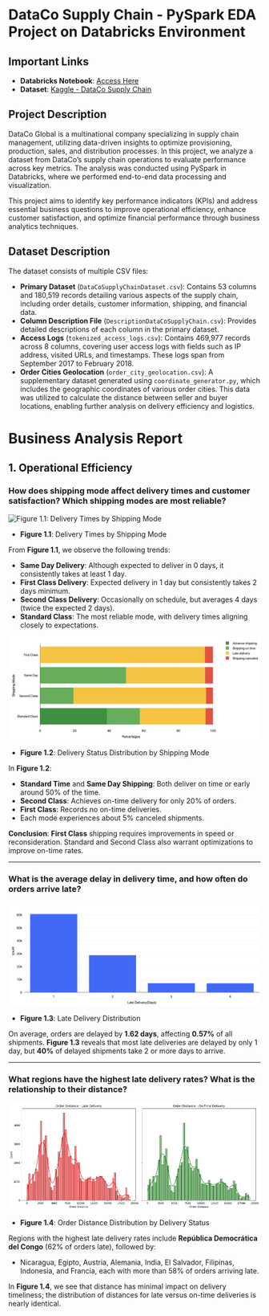 # DataCo Supply Chain - PySpark EDA Project on Databricks Environment

## Important Links
- **Databricks Notebook**: [Access Here](https://databricks-prod-cloudfront.cloud.databricks.com/public/4027ec902e239c93eaaa8714f173bcfc/649705917837865/179433283878260/8453874180793124/latest.html)
- **Dataset**: [Kaggle - DataCo Supply Chain](https://www.kaggle.com/datasets/shashwatwork/dataco-smart-supply-chain-for-big-data-analysis)

## Project Description
DataCo Global is a multinational company specializing in supply chain management, utilizing data-driven insights to optimize provisioning, production, sales, and distribution processes. In this project, we analyze a dataset from DataCo’s supply chain operations to evaluate performance across key metrics. The analysis was conducted using PySpark in Databricks, where we performed end-to-end data processing and visualization.

This project aims to identify key performance indicators (KPIs) and address essential business questions to improve operational efficiency, enhance customer satisfaction, and optimize financial performance through business analytics techniques.

## Dataset Description
The dataset consists of multiple CSV files:
- **Primary Dataset** (`DataCoSupplyChainDataset.csv`): Contains 53 columns and 180,519 records detailing various aspects of the supply chain, including order details, customer information, shipping, and financial data.
- **Column Description File** (`DescriptionDataCoSupplyChain.csv`): Provides detailed descriptions of each column in the primary dataset.
- **Access Logs** (`tokenized_access_logs.csv`): Contains 469,977 records across 8 columns, covering user access logs with fields such as IP address, visited URLs, and timestamps. These logs span from September 2017 to February 2018.
- **Order Cities Geolocation** (`order_city_geolocation.csv`): A supplementary dataset generated using `coordinate_generator.py`, which includes the geographic coordinates of various order cities. This data was utilized to calculate the distance between seller and buyer locations, enabling further analysis on delivery efficiency and logistics.



# Business Analysis Report

## 1. Operational Efficiency

### How does shipping mode affect delivery times and customer satisfaction? Which shipping modes are most reliable?

![Figure 1.1: Delivery Times by Shipping Mode](Images/Shipping_Mode_by_Delivery_Time.png)
* **Figure 1.1**: Delivery Times by Shipping Mode

From **Figure 1.1**, we observe the following trends:
- **Same Day Delivery**: Although expected to deliver in 0 days, it consistently takes at least 1 day.
- **First Class Delivery**: Expected delivery in 1 day but consistently takes 2 days minimum.
- **Second Class Delivery**: Occasionally on schedule, but averages 4 days (twice the expected 2 days).
- **Standard Class**: The most reliable mode, with delivery times aligning closely to expectations.

![Figure 1.2: Delivery Status Distribution by Shipping Mode](Images/Delivery_Status_Distribution_by_Shipping_Mode.png)
* **Figure 1.2**: Delivery Status Distribution by Shipping Mode

In **Figure 1.2**:
- **Standard Time** and **Same Day Shipping**: Both deliver on time or early around 50% of the time.
- **Second Class**: Achieves on-time delivery for only 20% of orders.
- **First Class**: Records no on-time deliveries.
- Each mode experiences about 5% canceled shipments.

**Conclusion**: **First Class** shipping requires improvements in speed or reconsideration. Standard and Second Class also warrant optimizations to improve on-time rates.

---

### What is the average delay in delivery time, and how often do orders arrive late?

![Figure 1.3: Late Delivery Distribution](Images/Late_Delivery_Distribution.png)
* **Figure 1.3**: Late Delivery Distribution

On average, orders are delayed by **1.62 days**, affecting **0.57%** of all shipments. **Figure 1.3** reveals that most late deliveries are delayed by only 1 day, but **40%** of delayed shipments take 2 or more days to arrive.

---

### What regions have the highest late delivery rates? What is the relationship to their distance?

![Figure 1.4: Order Distance Distribution by Delivery Status](Images/Order_Distance_Distribution_by_Delivery.png)
* **Figure 1.4**: Order Distance Distribution by Delivery Status

Regions with the highest late delivery rates include **República Democrática del Congo** (62% of orders late), followed by:
- Nicaragua, Egipto, Austria, Alemania, India, El Salvador, Filipinas, Indonesia, and Francia, each with more than 58% of orders arriving late.

In **Figure 1.4**, we see that distance has minimal impact on delivery timeliness; the distribution of distances for late versus on-time deliveries is nearly identical.
